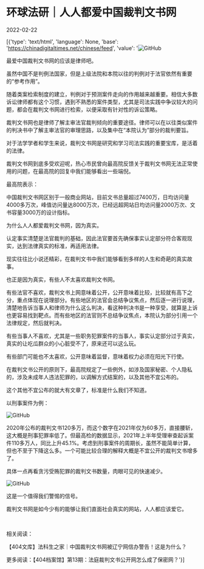 # 环球法研｜人人都爱中国裁判文书网

2022-02-22

[{'type': 'text/html', 'language': None, 'base': 'https://chinadigitaltimes.net/chinese/feed', 'value': '![GitHub](https://chinadigitaltimes.net/chinese/files/2022/02/post-677274-621499408a77d.)

最爱中国裁判文书网的应该是律师吧。

虽然中国不是判例法国家，但是上级法院和本院以往的判例对于法官依然有重要的“参考作用”。

随着类案检索制度的建立，判例对于预测案件走向的作用越来越重要。相信大多数诉讼律师都有这个习惯，遇到不熟悉的案件类型，尤其是司法实践中争议较大的问题，都会在裁判文书网进行检索，以便采取有针对性的诉讼策略。

裁判文书网也是律师了解主审法官裁判倾向的重要途径。律师可以在以往类似案件的判决书中了解主审法官的审理思路，以及集中在“本院认为”部分的裁判要旨。

对于法学学者和学生来说，裁判文书网是研究和学习司法实践的重要宝库，是活着的法律。

裁判文书网到底多受欢迎呢，热心市民曾向最高院反馈关于裁判文书网无法正常使用的问题，在最高院的回复中我们能够看出一些端倪。

最高院表示：



中国裁判文书网区别于一般商业网站，目前文书总量超过7400万，日均访问量4000多万次，峰值访问量达8000万次，已经远超网站日均访问量2000万次、文书容量3000万的设计指标。



为什么人人都爱裁判文书网，因为真实。

认定事实清楚是法官裁判的基础，因此法官要首先确保事实认定部分符合客观现实，达到法律真实的标准，再适用法律。

现实往往比小说还精彩，在裁判文书中我们能够看到多样的人生和奇葩的真实故事。

也正是因为真实，有些人不太喜欢裁判文书网。

有些法官不喜欢，裁判文书上网意味着公开，公开意味着比较，比较就有高下之分，重点体现在说理部分。有些地区的法官会总结争议焦点，然后逐一进行说理，清楚地告诉当事人和律师为什么这么判决，看这种判决书是一种享受，就算是上诉也更容易找到靶点。而有些地区的法官则不总结争议焦点，本院认为部分引用一个法律规定，然后就判决。

有些当事人不喜欢，尤其是一些职务犯罪案件的当事人，事实认定部分过于真实，真实的让吃瓜群众的小心脏受不了，原来还可以这么玩。

有些部门可能也不太喜欢，公开意味着监督，意味着权力必须在阳光下行使。

在裁判文书公开的原则下，最高院规定了一些例外，如涉及国家秘密、个人隐私的，涉及未成年人违法犯罪的，以调解方式结案的，以及其他不宜公布的。

这个其他不宜公布的就大有文章了，标准是什么我们不知道。

以刑事案件为例：

![GitHub](https://chinadigitaltimes.net/chinese/files/2022/02/post-677274-621499409350d.png)

2020年公布的裁判文书120多万，而这个数字在2021年仅为60多万，直接腰斩，这大概是刑事犯罪率低了。但最高检的数据显示，2021年上半年受理审查起诉案件110多万人，同比上升45.1%。考虑到刑事案件的周期长，虽然不能简单计算，但也不至于下降这么多。一个可能比较合理的解释大概是不宜公开的裁判文书增多了。

具体一点再看贪污受贿犯罪的裁判文书数量，肉眼可见的快速减少。

![GitHub](https://chinadigitaltimes.net/chinese/files/2022/02/post-677274-621499409c960.png)

这是一个值得我们警惕的信号。

裁判文书网是如今少有的能够让我们直面社会真实的网站，人人都应该爱它。

&emsp;

相关阅读：

【404文库】法科生之家｜中国裁判文书网被辽宁网信办警告！这是为什么？

 更多阅读：【404档案馆】第13期：法庭裁判文书公开网怎么成了保密网？'}]
